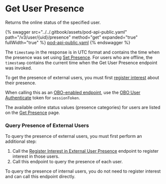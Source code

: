 # Get User Presence

Returns the online status of the specified user.

{% swagger src="../../.gitbook/assets/pod-api-public.yaml" path="/v3/user/{uid}/presence" method="get" expanded="true" fullWidth="true" %}
[pod-api-public.yaml](../../.gitbook/assets/pod-api-public.yaml)
{% endswagger %}

The `timestamp` in the response is in UTC format and contains the time when the presence was set using [Set Presence](set-presence.md). For users who are offline, the `timestamp` contains the current time when the Get User Presence endpoint was invoked.

To get the presence of external users, you must first [register interest](register-user-presence-interest.md) about their presence.

When calling this as an [OBO-enabled endpoint](../apps-on-behalf-of-obo/), use the [OBO User Authenticate](../apps-on-behalf-of-obo/obo-rsa-user-authentication-by-user-id.md) token for `sessionToken`.

The available online status values (presence categories) for users are listed on the [Get Presence](get-presence.md) page.

### Query Presence of External Users

To query the presence of external users, you must first perform an additional step:

1. Call the [Register Interest in External User Presence](register-user-presence-interest.md) endpoint to register interest in those users.
2. Call this endpoint to query the presence of each user.

To query the presence of internal users, you do not need to register interest and can call this endpoint directly.
